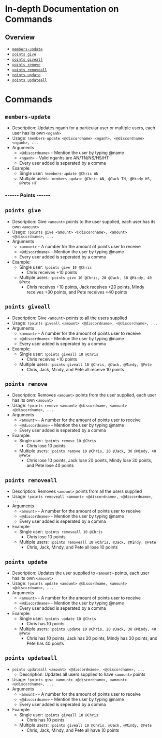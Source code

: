 # In-depth Documentation on Commands

## Overview

- [`members-update`](#members-update)
- [`points give`](#points-give)
- [`points giveall`](#points-giveall)
- [`points remove`](#points-remove)
- [`points removeall`](#points-removeall)
- [`points update`](#points-update)
- [`points updateall`](#points-updateall)

# Commands

## `members-update`

- Description: Updates nganh for a particular user or multiple users, each user has its own `<nganh>`
- Usage: `!members-update <@discordname> <nganh>, <@discordname> <nganh>, ...`
- Arguments
  - `<@discordname>` - Mention the user by typing @name
  - `<nganh>` - Valid nganhs are AN/TN/NS/HS/HT
  - Every user added is seperated by a comma
- Example:
  - Single user: `!members-update @Chris AN`
  - Multiple users: `!members-update @Chris AN, @Jack TN, @Mindy HS, @Pete HT`

### ------ Points ------

## `points give`

- Description: Give `<amount>` points to the user supplied, each user has its own `<amount>`
- Usage: `!points give <amount> <@discordname>, <amount> <@discordname>, ...`
- Arguments
  - `<amount>` - A number for the amount of points user to receive
  - `<@discordname>` - Mention the user by typing @name
  - Every user added is seperated by a comma
- Example:
  - Single user: `!points give 10 @Chris`
    - Chris receives +10 points
  - Multiple users: `!points give 10 @Chris, 20 @Jack, 30 @Mindy, 40 @Pete`
    - Chris receives +10 points, Jack receives +20 points, Mindy receives +30 points, and Pete receives +40 points

## `points giveall`

- Description: Give `<amount>` points to all the users supplied
- Usage: `!points giveall <amount> <@discordname>, <@discordname>, ...`
- Arguments
  - `<amount>` - A number for the amount of points user to receive
  - `<@discordname>` - Mention the user by typing @name
  - Every user added is seperated by a comma
- Example:
  - Single user: `!points giveall 10 @Chris`
    - Chris receives +10 points
  - Multiple users: `!points giveall 10 @Chris, @Jack, @Mindy, @Pete`
    - Chris, Jack, Mindy, and Pete all receive 10 points

## `points remove`

- Description: Removes `<amount>` points from the user supplied, each user has its own `<amount>`
- Usage: `!points remove <amount> @discordname, <amount> <@discordname>, ...`
- Arguments
  - `<amount>` - A number for the amount of points user to receive
  - `<@discordname>` - Mention the user by typing @name
  - Every user added is seperated by a comma
- Example:
  - Single user: `!points remove 10 @Chris`
    - Chris lose 10 points
  - Multiple users: `!points remove 10 @Chris, 20 @Jack, 30 @Mindy, 40 @Pete`
    - Chris lose 10 points, Jack lose 20 points, Mindy lose 30 points, and Pete lose 40 points

## `points removeall`

- Description: Removes `<amount>` points from all the users supplied
- Usage: `!points removeall <amount> <@discordname>, <@discordname>, ...`
- Arguments
  - `<amount>` - A number for the amount of points user to receive
  - `<@discordname>` - Mention the user by typing @name
  - Every user added is seperated by a comma
- Example:
  - Single user: `!points removeall 10 @Chris`
    - Chris lose 10 points
  - Multiple users: `!points removeall 10 @Chris, @Jack, @Mindy, @Pete`
    - Chris, Jack, Mindy, and Pete all lose 10 points

## `points update`

- Description: Updates the user supplied to `<amount>` points, each user has its own `<amount>`
- Usage: `!points update <amount> @discordname, <amount> <@discordname>, ...`
- Arguments
  - `<amount>` - A number for the amount of points user to receive
  - `<@discordname>` - Mention the user by typing @name
  - Every user added is seperated by a comma
- Example:
  - Single user: `!points update 10 @Chris`
    - Chris has 10 points
  - Multiple users: `!points update 10 @Chris, 20 @Jack, 30 @Mindy, 40 @Pete`
    - Chris has 10 points, Jack has 20 points, Mindy has 30 points, and Pete has 40 points

## `points updateall`

- `points updateall <amount> <@discordname>, <@discordname>, ...`
  - Description: Updates all users supplied to have `<amount>` points
- Usage: `!points give <amount> <@discordname>, <amount> <@discordname>, ...`
- Arguments
  - `<amount>` - A number for the amount of points user to receive
  - `<@discordname>` - Mention the user by typing @name
  - Every user added is seperated by a comma
- Example:
  - Single user: `!points giveall 10 @Chris`
    - Chris has 10 points
  - Multiple users: `!points giveall 10 @Chris, @Jack, @Mindy, @Pete`
    - Chris, Jack, Mindy, and Pete all have 10 points
